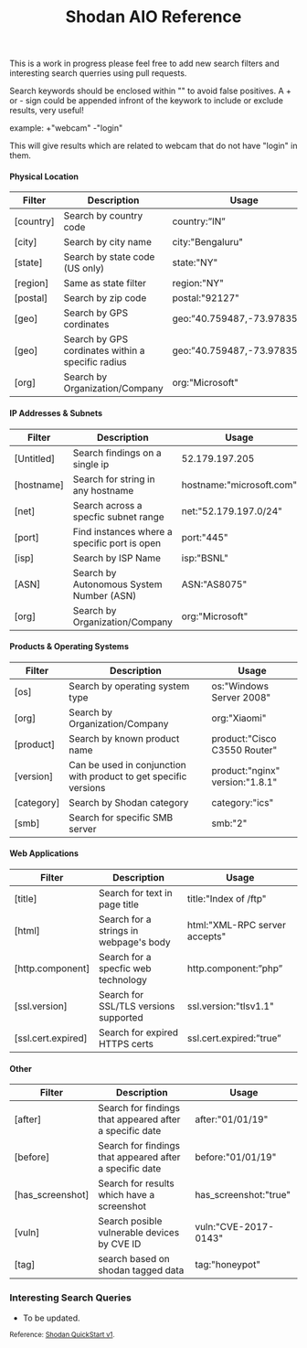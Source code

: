 
<header>

# Shodan AIO Reference

</header>

This is a work in progress please feel free to add new search filters and interesting search querries using pull requests.

Search keywords should be enclosed within "" to avoid false positives. 
A + or - sign could be appended infront of the keywork to include or exclude results, very useful! 

example: +"webcam" -"login" 

This will give results which are related to webcam that do not have "login" in them.

#### Physical Location

<table class="collection-content">

<thead>

<tr>

<th><span class="icon property-icon"></span>Filter</th>

<th><span class="icon property-icon"></span>Description</th>

<th><span class="icon property-icon"></span>Usage</th>

</tr>

</thead>

<tbody>

<tr id="cf443e1f-9068-470d-811d-3d203b115abf">

<td class="cell-title">[country]</td>

<td class="cell-&amp;g~[">Search by country code</td>

<td class="cell-YvA?">country:”IN”</td>

</tr>

<tr id="86897907-8fdd-4e9f-a565-60ee69ecc863">

<td class="cell-title">[city]</td>

<td class="cell-&amp;g~[">Search by city name</td>

<td class="cell-YvA?">city:"Bengaluru"</td>

</tr>

<tr id="3a595eef-6799-42ea-857b-176966a7b69c">

<td class="cell-title">[state]</td>

<td class="cell-&amp;g~[">Search by state code (US only)</td>

<td class="cell-YvA?">state:"NY"</td>

</tr>

<tr id="e867be6f-001c-48ce-b9b3-c5cc84d789c5">

<td class="cell-title">[region]</td>

<td class="cell-&amp;g~[">Same as state filter</td>

<td class="cell-YvA?">region:"NY"</td>

</tr>

<tr id="6d22ecbc-7e3d-41f4-b9ea-f00023fb2bcb">

<td class="cell-title">[postal]</td>

<td class="cell-&amp;g~[">Search by zip code</td>

<td class="cell-YvA?">postal:"92127"</td>

</tr>

<tr id="452292a2-6ea7-43bf-9f8a-c3ea140d03d5">

<td class="cell-title">[geo]</td>

<td class="cell-&amp;g~[">Search by GPS cordinates</td>

<td class="cell-YvA?">geo:”40.759487,-73.978356"</td>

</tr>

<tr id="398cfd3d-27ac-4fd1-a1c7-800d3cfd6588">

<td class="cell-title">[geo]</td>

<td class="cell-&amp;g~[">Search by GPS cordinates within a specific radius</td>

<td class="cell-YvA?">geo:”40.759487,-73.978356,2"</td>

</tr>

<tr id="5ce78154-1a8f-4e3f-b851-4a4c49482b5e">

<td class="cell-title">[org]</td>

<td class="cell-&amp;g~[">Search by Organization/Company</td>

<td class="cell-YvA?">org:"Microsoft"</td>

</tr>

</tbody>

</table>

</div>

<div id="177d96b0-0199-4c16-895f-bc8f6a9f664d" class="collection-content">

#### IP Addresses & Subnets

<table class="collection-content">

<thead>

<tr>

<th><span class="icon property-icon"></span>Filter</th>

<th><span class="icon property-icon"></span>Description</th>

<th><span class="icon property-icon"></span>Usage</th>

</tr>

</thead>

<tbody>

<tr id="6d71cc9c-4211-4778-86cd-a3c0c90161aa">

<td class="cell-title">[Untitled]</td>

<td class="cell-&amp;g~[">Search findings on a single ip</td>

<td class="cell-YvA?">52.179.197.205</td>

</tr>

<tr id="4ac4a8e2-6307-4900-83e3-dcc5aa22c2fc">

<td class="cell-title">[hostname]</td>

<td class="cell-&amp;g~[">Search for string in any hostname</td>

<td class="cell-YvA?">hostname:"microsoft.com"</td>

</tr>

<tr id="29a43374-a83e-429f-9f64-4487aba1eb3d">

<td class="cell-title">[net]</td>

<td class="cell-&amp;g~[">Search across a specfic subnet range</td>

<td class="cell-YvA?">net:"52.179.197.0/24"</td>

</tr>

<tr id="b324cca3-6200-484e-baa3-b2b649521e54">

<td class="cell-title">[port]</td>

<td class="cell-&amp;g~[">Find instances where a specific port is open</td>

<td class="cell-YvA?">port:"445"</td>

</tr>

<tr id="e1eec811-f1d8-4c72-9979-b778aa5611cc">

<td class="cell-title">[isp]</td>

<td class="cell-&amp;g~[">Search by ISP Name</td>

<td class="cell-YvA?">isp:"BSNL"</td>

</tr>

<tr id="ad80aced-539f-4cef-b043-54cff0ab4cfc">

<td class="cell-title">[ASN]</td>

<td class="cell-&amp;g~[">Search by Autonomous System Number (ASN)</td>

<td class="cell-YvA?">ASN:"AS8075"</td>

</tr>

<tr id="f7ff97fc-36ba-4b47-8b6a-9378f4987474">

<td class="cell-title">[org]</td>

<td class="cell-&amp;g~[">Search by Organization/Company</td>

<td class="cell-YvA?">org:"Microsoft"</td>

</tr>

</tbody>

</table>

</div>

<div id="8628e19e-4ef9-4eb7-9a51-290b5266a91e" class="collection-content">

#### Products & Operating Systems

<table class="collection-content">

<thead>

<tr>

<th><span class="icon property-icon"></span>Filter</th>

<th><span class="icon property-icon"></span>Description</th>

<th><span class="icon property-icon"></span>Usage</th>

</tr>

</thead>

<tbody>

<tr id="2d21704c-4e69-4204-8c0a-dbd31c3f3aab">

<td class="cell-title">[os]</td>

<td class="cell-&amp;g~[">Search by operating system type</td>

<td class="cell-YvA?">os:"Windows Server 2008"</td>

</tr>

<tr id="06e87881-3dc6-4089-8f09-cac74fbab6b9">

<td class="cell-title">[org]</td>

<td class="cell-&amp;g~[">Search by Organization/Company</td>

<td class="cell-YvA?">org:"Xiaomi"</td>

</tr>

<tr id="0be51b31-b0d0-44af-9dd6-567f8e9f1137">

<td class="cell-title">[product]</td>

<td class="cell-&amp;g~[">Search by known product name</td>

<td class="cell-YvA?">product:"Cisco C3550 Router"</td>

</tr>

<tr id="37abd8bd-8119-4b2a-b2bf-fc4b5b1ba38d">

<td class="cell-title">[version]</td>

<td class="cell-&amp;g~[">Can be used in conjunction with product to get specific versions</td>

<td class="cell-YvA?">product:"nginx" version:"1.8.1"</td>

</tr>

<tr id="5af7de99-980f-4aca-a77f-f325b2799f3c">

<td class="cell-title">[category]</td>

<td class="cell-&amp;g~[">Search by Shodan category</td>

<td class="cell-YvA?">category:"ics"</td>

</tr>

<tr id="11286b25-8ef9-4f15-937a-d07a6a2b8eb4">

<td class="cell-title">[smb]</td>

<td class="cell-&amp;g~[">Search for specific SMB server</td>

<td class="cell-YvA?">smb:"2"</td>

</tr>

</tbody>

</table>

</div>

<div id="e28868f9-1851-4564-94da-0f15163aaf02" class="collection-content">

#### Web Applications

<table class="collection-content">

<thead>

<tr>

<th><span class="icon property-icon"></span>Filter</th>

<th><span class="icon property-icon"></span>Description</th>

<th><span class="icon property-icon"></span>Usage</th>

</tr>

</thead>

<tbody>

<tr id="d57a8cb0-24c9-4025-a1da-a8d8b05d4fac">

<td class="cell-title">[title]</td>

<td class="cell-&amp;g~[">Search for text in page title</td>

<td class="cell-YvA?">title:"Index of /ftp"</td>

</tr>

<tr id="5893b56b-9ba9-4450-995a-27c276590534">

<td class="cell-title">[html]</td>

<td class="cell-&amp;g~[">Search for a strings in webpage's body</td>

<td class="cell-YvA?">html:"XML-RPC server accepts"</td>

</tr>

<tr id="f2637fd1-6b63-40d3-8948-388028b40e9e">

<td class="cell-title">[http.component]</td>

<td class="cell-&amp;g~[">Search for a specfic web technology</td>

<td class="cell-YvA?">http.component:”php”</td>

</tr>

<tr id="f8d5c46b-6445-4687-9bca-97608a05ffcc">

<td class="cell-title">[ssl.version]</td>

<td class="cell-&amp;g~[">Search for SSL/TLS versions supported</td>

<td class="cell-YvA?">ssl.version:"tlsv1.1"</td>

</tr>

<tr id="bca91ede-16a0-4451-89f3-12c6dce73450">

<td class="cell-title">[ssl.cert.expired]</td>

<td class="cell-&amp;g~[">Search for expired HTTPS certs</td>

<td class="cell-YvA?">ssl.cert.expired:”true”</td>

</tr>

</tbody>

</table>

</div>

<div id="1f82bb7f-5df5-4cb7-9f64-0e3dbd77076d" class="collection-content">

#### Other

<table class="collection-content">

<thead>

<tr>

<th><span class="icon property-icon"></span>Filter</th>

<th><span class="icon property-icon"></span>Description</th>

<th><span class="icon property-icon"></span>Usage</th>

</tr>

</thead>

<tbody>

<tr id="b6a7ec36-55de-4d62-a412-8a2488a95b10">

<td class="cell-title">[after]</td>

<td class="cell-&amp;g~[">Search for findings that appeared after a specific date</td>

<td class="cell-YvA?">after:"01/01/19"</td>

</tr>

<tr id="30a42261-53d9-42c4-ad5c-14b0c5592f3d">

<td class="cell-title">[before]</td>

<td class="cell-&amp;g~[">Search for findings that appeared after a specific date</td>

<td class="cell-YvA?">before:"01/01/19"</td>

</tr>

<tr id="7b87203b-1c88-44a7-928d-202525ee5dd4">

<td class="cell-title">[has_screenshot]</td>

<td class="cell-&amp;g~[">Search for results which have a screenshot</td>

<td class="cell-YvA?">has_screenshot:"true"</td>

</tr>

<tr id="9f0c3238-fde9-4c46-90c2-ecf8c69bed80">

<td class="cell-title">[vuln]</td>

<td class="cell-&amp;g~[">Search posible vulnerable devices by CVE ID</td>

<td class="cell-YvA?">vuln:"CVE-2017-0143"</td>

</tr>

<tr id="a0933cf0-6289-4cd5-a75c-1c9ef37dee62">

<td class="cell-title">[tag]</td>

<td class="cell-&amp;g~[">search based on shodan tagged data</td>

<td class="cell-YvA?">tag:"honeypot"</td>

</tr>

</tbody>

</table>

</div>

### Interesting Search Queries

*   To be updated.

</div>




<sup>Reference: [Shodan QuickStart v1](https://www.uk-osint.net/documents/Shodan_QuickStart_v1.pdf). </sup>

</article>
